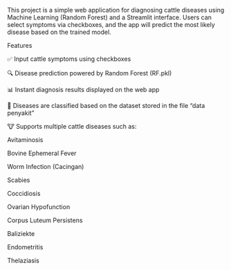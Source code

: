 This project is a simple web application for diagnosing cattle diseases using Machine Learning (Random Forest) and a Streamlit interface.
Users can select symptoms via checkboxes, and the app will predict the most likely disease based on the trained model.

Features

✅ Input cattle symptoms using checkboxes

🔍 Disease prediction powered by Random Forest (RF.pkl)

📊 Instant diagnosis results displayed on the web app

📂 Diseases are classified based on the dataset stored in the file “data penyakit”

🐮 Supports multiple cattle diseases such as:

Avitaminosis

Bovine Ephemeral Fever

Worm Infection (Cacingan)

Scabies

Coccidiosis

Ovarian Hypofunction

Corpus Luteum Persistens

Baliziekte

Endometritis

Thelaziasis
